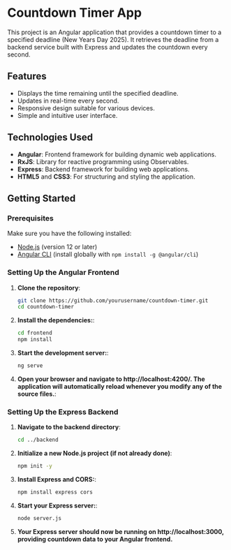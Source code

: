 # Countdown Timer App

This project is an Angular application that provides a countdown timer to a specified deadline (New Years Day 2025). It retrieves the deadline from a backend service built with Express and updates the countdown every second.

## Features

- Displays the time remaining until the specified deadline.
- Updates in real-time every second.
- Responsive design suitable for various devices.
- Simple and intuitive user interface.

## Technologies Used

- **Angular**: Frontend framework for building dynamic web applications.
- **RxJS**: Library for reactive programming using Observables.
- **Express**: Backend framework for building web applications.
- **HTML5** and **CSS3**: For structuring and styling the application.

## Getting Started

### Prerequisites

Make sure you have the following installed:

- [Node.js](https://nodejs.org/) (version 12 or later)
- [Angular CLI](https://angular.io/cli) (install globally with `npm install -g @angular/cli`)

### Setting Up the Angular Frontend

1. **Clone the repository**:
   ```bash
   git clone https://github.com/yourusername/countdown-timer.git
   cd countdown-timer
2. **Install the dependencies:**:
   ```bash
   cd frontend
   npm install
3. **Start the development server:**:
   ```bash
   ng serve
4. **Open your browser and navigate to http://localhost:4200/. The application will automatically reload whenever you modify any of the source files.**:

### Setting Up the Express Backend

1. **Navigate to the backend directory**:
   ```bash
   cd ../backend
2. **Initialize a new Node.js project (if not already done)**:
   ```bash
   npm init -y
3. **Install Express and CORS:**:
   ```bash
   npm install express cors
4. **Start your Express server:**:
   ```bash
   node server.js
5. **Your Express server should now be running on http://localhost:3000, providing countdown data to your Angular frontend.**